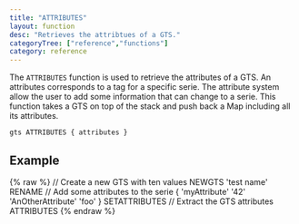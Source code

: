 ```yaml
---
title: "ATTRIBUTES"
layout: function
desc: "Retrieves the attribtues of a GTS."
categoryTree: ["reference","functions"]
category: reference
---
```


The `ATTRIBUTES` function is used to retrieve the attributes of a GTS. An attributes corresponds to a tag for a specific serie. The attribute system allow the user to add some information that can change to a serie.
This function takes a GTS on top of the stack and push back a Map including all its attributes. 

```
gts ATTRIBUTES { attributes }
```

## Example ##

{% raw %}
<warp10-warpscript-widget backend="{{backend}}"  exec-endpoint="{{execEndpoint}}">// Create a new GTS with ten values 
NEWGTS 
'test name'
RENAME
// Add some attributes to the serie
{ 'myAttribute' '42' 'AnOtherAttribute' 'foo' }
SETATTRIBUTES
// Extract the GTS attributes
ATTRIBUTES
</warp10-warpscript-widget>
{% endraw %}
